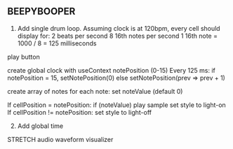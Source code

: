 ## BEEPYBOOPER

1. Add single drum loop.
Assuming clock is at 120bpm, every cell should display for:
2 beats per second
8 16th notes per second
1 16th note = 1000 / 8 = 125 milliseconds

play button

create global clock with useContext
  notePosition (0-15)
  Every 125 ms:
    if notePosition = 15, setNotePosition(0)
    else setNotePosition(prev => prev + 1)

create array of notes
for each note:
  set noteValue (default 0)

  If cellPosition = notePosition:
    if (noteValue) play sample
    set style to light-on
  If cellPosition != notePosition:
    set style to light-off

2. Add global time


STRETCH
audio waveform visualizer
